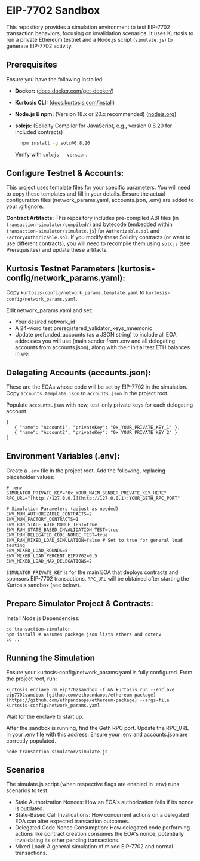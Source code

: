 # EIP-7702 Sandbox

This repository provides a simulation environment to test EIP-7702 transaction behaviors, focusing on invalidation scenarios. It uses Kurtosis to run a private Ethereum testnet and a Node.js script (`simulate.js`) to generate EIP-7702 activity.

##  Prerequisites

Ensure you have the following installed:

- **Docker:** ([docs.docker.com/get-docker/](https://docs.docker.com/get-docker/))
- **Kurtosis CLI:** ([docs.kurtosis.com/install](https://docs.kurtosis.com/install))
- **Node.js & npm:** (Version 18.x or 20.x recommended) ([nodejs.org](https://nodejs.org/))
- **solcjs:** (Solidity Compiler for JavaScript, e.g., version 0.8.20 for included contracts)

  ```bash
    npm install -g solc@0.8.20
    ```
    Verify with `solcjs --version`.

## Configure Testnet & Accounts:
This project uses template files for your specific parameters. You will need to copy these templates and fill in your details. Ensure the actual configuration files (network_params.yaml, accounts.json, .env) are added to your .gitignore.

**Contract Artifacts:** This repository includes pre-compiled ABI files (in `transaction-simulator/compiled/`) and bytecode (embedded within `transaction-simulator/simulate.js`) for `Authorizable.sol` and `FactoryAuthorizable.sol`. If you modify these Solidity contracts (or want to use different contracts), you will need to recompile them using `solcjs` (see Prerequisites) and update these artifacts.

## Kurtosis Testnet Parameters (kurtosis-config/network_params.yaml):

Copy `kurtosis-config/network_params.template.yaml` to `kurtosis-config/network_params.yaml`.

Edit network_params.yaml and set:
   - Your desired network_id
   - A 24-word test preregistered_validator_keys_mnemonic
   - Update prefunded_accounts (as a JSON string) to include all EOA addresses you will use (main sender from .env and all delegating accounts from accounts.json), along with their initial test ETH balances in wei

## Delegating Accounts (accounts.json):

These are the EOAs whose code will be set by EIP-7702 in the simulation. Copy `accounts.template.json` to `accounts.json` in the project root.

Populate `accounts.json` with new, test-only private keys for each delegating account.

```
[
   { "name": "Account1", "privateKey": "0x_YOUR_PRIVATE_KEY_1" },
   { "name": "Account2", "privateKey": "0x_YOUR_PRIVATE_KEY_2" }
]
```

## Environment Variables (.env):

Create a `.env` file in the project root.
Add the following, replacing placeholder values:

```
# .env
SIMULATOR_PRIVATE_KEY="0x_YOUR_MAIN_SENDER_PRIVATE_KEY_HERE"
RPC_URL="[http://127.0.0.1](http://127.0.0.1):YOUR_GETH_RPC_PORT" 

# Simulation Parameters (adjust as needed)
ENV_NUM_AUTHORIZABLE_CONTRACTS=2
ENV_NUM_FACTORY_CONTRACTS=1
ENV_RUN_STALE_AUTH_NONCE_TEST=true
ENV_RUN_STATE_BASED_INVALIDATION_TEST=true
ENV_RUN_DELEGATED_CODE_NONCE_TEST=true
ENV_RUN_MIXED_LOAD_SIMULATION=false # Set to true for general load testing
ENV_MIXED_LOAD_ROUNDS=5
ENV_MIXED_LOAD_PERCENT_EIP7702=0.5
ENV_MIXED_LOAD_MAX_DELEGATIONS=2
```

`SIMULATOR_PRIVATE_KEY` is for the main EOA that deploys contracts and sponsors EIP-7702 transactions.
`RPC_URL` will be obtained after starting the Kurtosis sandbox (see below).

## Prepare Simulator Project & Contracts:

Install Node.js Dependencies:

```
cd transaction-simulator
npm install # Assumes package.json lists ethers and dotenv
cd ..
```

## Running the Simulation

Ensure your kurtosis-config/network_params.yaml is fully configured.
From the project root, run:

```
kurtosis enclave rm eip7702sandbox -f && kurtosis run --enclave eip7702sandbox [github.com/ethpandaops/ethereum-package](https://github.com/ethpandaops/ethereum-package) --args-file kurtosis-config/network_params.yaml
```

Wait for the enclave to start up.

After the sandbox is running, find the Geth RPC port. Update the RPC_URL in your .env file with this address. Ensure your .env and accounts.json are correctly populated.

```
node transaction-simulator/simulate.js
```

## Scenarios

The simulate.js script (when respective flags are enabled in .env) runs scenarios to test:

- Stale Authorization Nonces: How an EOA's authorization fails if its nonce is outdated.
- State-Based Call Invalidations: How concurrent actions on a delegated EOA can alter expected transaction outcomes.
- Delegated Code Nonce Consumption: How delegated code performing actions like contract creation consumes the EOA's nonce, potentially invalidating its other pending transactions.
- Mixed Load: A general simulation of mixed EIP-7702 and normal transactions.
